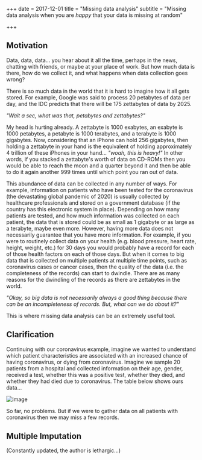 +++
date = 2017-12-01
title = "Missing data analysis"
subtitle = "Missing data analysis when you are *happy* that your data is missing at random"

+++

## Motivation

Data, data, data... you hear about it all the time, perhaps in the news, chatting with friends, or maybe at your place of work. But how much data is there, how do we collect it, and what happens when data collection goes wrong?

There is so much data in the world that it is hard to imagine how it all gets stored. For example, Google was said to process 20 petabytes of data per day, and the IDC predicts that there will be 175 zettabytes of data by 2025.

*"Wait a sec, what was that, petabytes and zettabytes?"*

My head is hurting already. A zettabyte is 1000 exabytes, an exabyte is 1000 petabytes, a petabyte is 1000 terabytes, and a terabyte is 1000 gigabytes. Now, considering that an iPhone can hold 256 gigabytes, then holding a zettabyte in your hand is the equivalent of holding approximately 4 trillion of these iPhones in your hand... *"woah, this is heavy!"* In other words, if you stacked a zettabyte's worth of data on CD-ROMs then you would be able to reach the moon and a quarter beyond it and then be able to do it again another 999 times until which point you ran out of data.  

This abundance of data can be collected in any number of ways. For example, information on patients who have been tested for the coronavirus (the devastating global pandemic of 2020) is usually collected by healthcare professionals and stored on a government database (if the country has this electronic system in place). Depending on how many patients are tested, and how much information was collected on each patient, the data that is stored could be as small as 1 gigabyte or as large as a terabyte, maybe even more. However, having more data does not necessarily guarantee that you have more information. For example, if you were to routinely collect data on your health (e.g. blood pressure, heart rate, height, weight, etc.) for 30 days you would probably have a record for each of those health factors on each of those days. But when it comes to big data that is collected on multiple patients at multiple time points, such as coronavirus cases or cancer cases, then the quality of the data (i.e. the completeness of the records) can start to dwindle. There are as many reasons for the dwindling of the records as there are zettabytes in the world.

*"Okay, so big data is not necessarily always a good thing because there can be an incompleteness of records. But, what can we do about it?"*

This is where missing data analysis can be an extremely useful tool.

## Clarification

Continuing with our coronavirus example, imagine we wanted to understand which patient characteristics are associated with an increased chance of having coronavirus, or dying from coronavirus. Imagine we sample 20 patients from a hospital and collected information on their age, gender, received a test, whether this was a positive test, whether they died, and whether they had died due to coronavirus. The table below shows ours data...

![image](https://user-images.githubusercontent.com/33094651/79448285-14187780-7fd9-11ea-8680-24161a1c9937.png)

So far, no problems. But if we were to gather data on all patients with coronavirus then we may miss a few records. 


## Multiple Imputation


(Constantly updated, the author is lethargic...)
